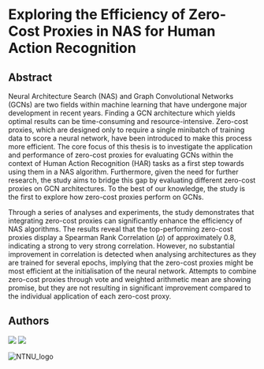 # Exploring the Efficiency of Zero-Cost Proxies in NAS for Human Action Recognition

## Abstract
Neural Architecture Search (NAS) and Graph Convolutional Networks (GCNs) are two fields within machine learning that have undergone major development in recent years. Finding a GCN architecture which yields optimal results can be time-consuming and resource-intensive. Zero-cost proxies, which are designed only to require a single minibatch of training data to score a neural network, have been introduced to make this process more efficient. The core focus of this thesis is to investigate the application and performance of zero-cost proxies for evaluating GCNs within the context of Human Action Recognition (HAR) tasks as a first step towards using them in a NAS algorithm. Furthermore, given the need for further research, the study aims to bridge this gap by evaluating different zero-cost proxies on GCN architectures. To the best of our knowledge, the study is the first to explore how zero-cost proxies perform on GCNs. 

Through a series of analyses and experiments, the study demonstrates that integrating zero-cost proxies can significantly enhance the efficiency of NAS algorithms. The results reveal that the top-performing zero-cost proxies display a Spearman Rank Correlation ($\rho$) of approximately $0.8$, indicating a strong to very strong correlation. However, no substantial improvement in correlation is detected when analysing architectures as they are trained for several epochs, implying that the zero-cost proxies might be most efficient at the initialisation of the neural network. Attempts to combine zero-cost proxies through vote and weighted arithmetic mean are showing promise, but they are not resulting in significant improvement compared to the individual application of each zero-cost proxy. 

## Authors

[![](https://avatars.githubusercontent.com/u/23628986?size=50)](https://github.com/Zenjjim)
[![](https://avatars.githubusercontent.com/u/49594236?size=50)](https://github.com/maxschau)

![NTNU_logo](https://github.com/Zenjjim/Master-thesis/assets/23628986/ff41d8f3-41da-461b-bf91-0e1f919768fb)

